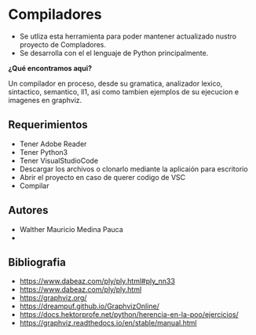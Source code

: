 # Compiladores

- Se utliza esta herramienta para poder mantener actualizado nustro proyecto de Compladores.
- Se desarrolla con el el lenguaje de Python principalmente.


**¿Qué encontramos aqui?**

Un compilador en proceso, desde su gramatica, analizador lexico, sintactico, semantico, ll1, asi como tambien ejemplos de su ejecucion e imagenes en graphviz.

## **Requerimientos**

- Tener Adobe Reader
- Tener Python3
- Tener VisualStudioCode
- Descargar los archivos o clonarlo mediante la aplicaión para escritorio
- Abrir el proyecto en caso de querer codigo de VSC
- Compilar

## **Autores**

- Walther Mauricio Medina Pauca
- 

## **Bibliografia**
- https://www.dabeaz.com/ply/ply.html#ply_nn33
- https://www.dabeaz.com/ply/ply.html
- https://graphviz.org/
- https://dreampuf.github.io/GraphvizOnline/
- https://docs.hektorprofe.net/python/herencia-en-la-poo/ejercicios/
- https://graphviz.readthedocs.io/en/stable/manual.html
